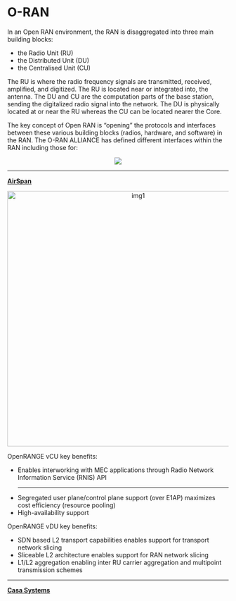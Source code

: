 <h1><b>O-RAN</b></h1>

In an Open RAN environment, the RAN is disaggregated into three main building blocks:
<ul>
  <li>the Radio Unit (RU)
</li>
  <li>the Distributed Unit (DU)
</li>
  <li>the Centralised Unit (CU)
</li>
</ul>

The RU is where the radio frequency signals are transmitted, received, amplified, and digitized. The RU is located near or integrated into, the antenna. The DU and CU are the computation parts of the base station, sending the digitalized radio signal into the network. The DU is physically located at or near the RU whereas the CU can be located nearer the Core.

The key concept of Open RAN is “opening” the protocols and interfaces between these various building blocks (radios, hardware, and software) in the RAN. The O-RAN ALLIANCE has defined different interfaces within the RAN including those for:

<p align="center">
<img src="https://user-images.githubusercontent.com/39535204/181627578-a2a67fc9-7abc-44d4-bad6-605c9d885d72.png">
</p>

<hr>

<a href="https://www.airspan.com/openrange-software/"><b>AirSpan</b></a>
<p align="center">
<img width="580" alt="img1" src="https://user-images.githubusercontent.com/39535204/181627825-f4b27035-a425-4570-b5cb-9bf4937cce18.PNG">
</p>

OpenRANGE vCU key benefits:

<ul>
  <li>Enables interworking with MEC applications through Radio Network Information Service (RNIS) API
</li>
  
<hr>
  

  <li>Segregated user plane/control plane support (over E1AP) maximizes cost efficiency (resource pooling)
</li>
  <li>High-availability support
</li>
</ul>


OpenRANGE vDU key benefits:

<ul>
  <li>SDN based L2 transport capabilities enables support for transport network slicing

</li>
  <li>Sliceable L2 architecture enables support for RAN network slicing

</li>
  <li>L1/L2 aggregation enabling inter RU carrier aggregation and multipoint transmission schemes

</li>
</ul>


<hr>

<a href="https://www.casa-systems.com/solutions/open-ran/"><b>Casa Systems</b></a>


